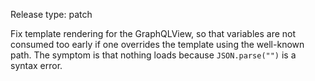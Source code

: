 Release type: patch

Fix template rendering for the GraphQLView, so that variables are not consumed
too early if one overrides the template using the well-known path. The symptom
is that nothing loads because `JSON.parse("")` is a syntax error.
